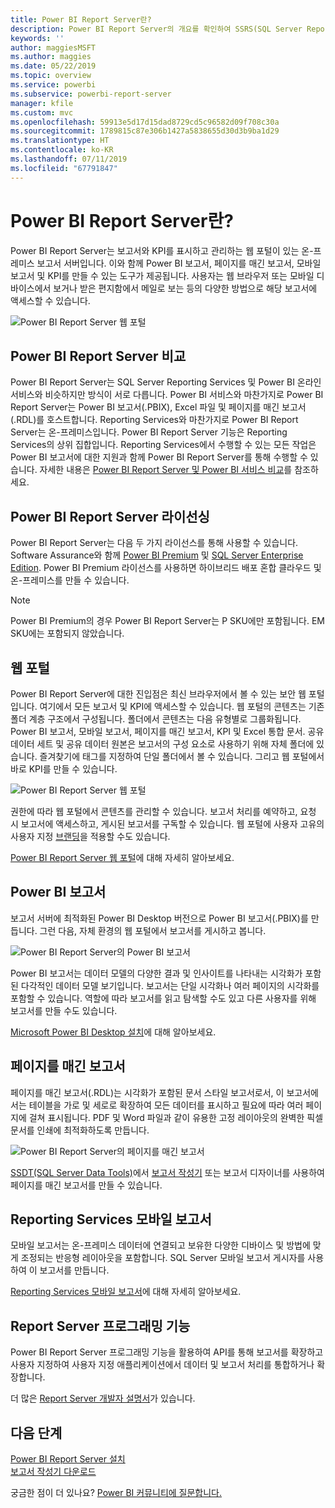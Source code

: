 ```yaml
---
title: Power BI Report Server란?
description: Power BI Report Server의 개요를 확인하여 SSRS(SQL Server Reporting Services)에 얼마나 적합한지 알아보고 나머지 Power BI를 파악합니다.
keywords: ''
author: maggiesMSFT
ms.author: maggies
ms.date: 05/22/2019
ms.topic: overview
ms.service: powerbi
ms.subservice: powerbi-report-server
manager: kfile
ms.custom: mvc
ms.openlocfilehash: 59913e5d17d15dad8729cd5c96582d09f708c30a
ms.sourcegitcommit: 1789815c87e306b1427a5838655d30d3b9ba1d29
ms.translationtype: HT
ms.contentlocale: ko-KR
ms.lasthandoff: 07/11/2019
ms.locfileid: "67791847"
---
```

# <a name="what-is-power-bi-report-server"></a>Power BI Report Server란?

Power BI Report Server는 보고서와 KPI를 표시하고 관리하는 웹 포털이 있는 온-프레미스 보고서 서버입니다. 이와 함께 Power BI 보고서, 페이지를 매긴 보고서, 모바일 보고서 및 KPI를 만들 수 있는 도구가 제공됩니다. 사용자는 웹 브라우저 또는 모바일 디바이스에서 보거나 받은 편지함에서 메일로 보는 등의 다양한 방법으로 해당 보고서에 액세스할 수 있습니다.

![Power BI Report Server 웹 포털](media/get-started/power-bi-report-server-overview.png)

## <a name="comparing-power-bi-report-server"></a>Power BI Report Server 비교 
Power BI Report Server는 SQL Server Reporting Services 및 Power BI 온라인 서비스와 비슷하지만 방식이 서로 다릅니다. Power BI 서비스와 마찬가지로 Power BI Report Server는 Power BI 보고서(.PBIX), Excel 파일 및 페이지를 매긴 보고서(.RDL)를 호스트합니다. Reporting Services와 마찬가지로 Power BI Report Server는 온-프레미스입니다. Power BI Report Server 기능은 Reporting Services의 상위 집합입니다. Reporting Services에서 수행할 수 있는 모든 작업은 Power BI 보고서에 대한 지원과 함께 Power BI Report Server를 통해 수행할 수 있습니다. 자세한 내용은 [Power BI Report Server 및 Power BI 서비스 비교](compare-report-server-service.md)를 참조하세요.

## <a name="licensing-power-bi-report-server"></a>Power BI Report Server 라이선싱
Power BI Report Server는 다음 두 가지 라이선스를 통해 사용할 수 있습니다. Software Assurance와 함께 [Power BI Premium](../service-premium-what-is.md) 및 [SQL Server Enterprise Edition](https://www.microsoft.com/sql-server/sql-server-2017-editions). Power BI Premium 라이선스를 사용하면 하이브리드 배포 혼합 클라우드 및 온-프레미스를 만들 수 있습니다.  

> [!NOTE]
> Power BI Premium의 경우 Power BI Report Server는 P SKU에만 포함됩니다. EM SKU에는 포함되지 않았습니다.

## <a name="web-portal"></a>웹 포털
Power BI Report Server에 대한 진입점은 최신 브라우저에서 볼 수 있는 보안 웹 포털입니다. 여기에서 모든 보고서 및 KPI에 액세스할 수 있습니다. 웹 포털의 콘텐츠는 기존 폴더 계층 구조에서 구성됩니다. 폴더에서 콘텐츠는 다음 유형별로 그룹화됩니다. Power BI 보고서, 모바일 보고서, 페이지를 매긴 보고서, KPI 및 Excel 통합 문서. 공유 데이터 세트 및 공유 데이터 원본은 보고서의 구성 요소로 사용하기 위해 자체 폴더에 있습니다. 즐겨찾기에 태그를 지정하여 단일 폴더에서 볼 수 있습니다. 그리고 웹 포털에서 바로 KPI를 만들 수 있습니다. 

![Power BI Report Server 웹 포털](media/get-started/web-portal.png)

권한에 따라 웹 포털에서 콘텐츠를 관리할 수 있습니다. 보고서 처리를 예약하고, 요청 시 보고서에 액세스하고, 게시된 보고서를 구독할 수 있습니다. 웹 포털에 사용자 고유의 사용자 지정 [브랜딩](https://docs.microsoft.com/sql/reporting-services/branding-the-web-portal)을 적용할 수도 있습니다. 

[Power BI Report Server 웹 포털](https://docs.microsoft.com/sql/reporting-services/web-portal-ssrs-native-mode)에 대해 자세히 알아보세요.

## <a name="power-bi-reports"></a>Power BI 보고서
보고서 서버에 최적화된 Power BI Desktop 버전으로 Power BI 보고서(.PBIX)를 만듭니다. 그런 다음, 자체 환경의 웹 포털에서 보고서를 게시하고 봅니다.

![Power BI Report Server의 Power BI 보고서](media/get-started/powerbi-reports.png)

Power BI 보고서는 데이터 모델의 다양한 결과 및 인사이트를 나타내는 시각화가 포함된 다각적인 데이터 모델 보기입니다.  보고서는 단일 시각화나 여러 페이지의 시각화를 포함할 수 있습니다. 역할에 따라 보고서를 읽고 탐색할 수도 있고 다른 사용자를 위해 보고서를 만들 수도 있습니다.

[Microsoft Power BI Desktop 설치](install-powerbi-desktop.md)에 대해 알아보세요.

## <a name="paginated-reports"></a>페이지를 매긴 보고서
페이지를 매긴 보고서(.RDL)는 시각화가 포함된 문서 스타일 보고서로서, 이 보고서에서는 테이블을 가로 및 세로로 확장하여 모든 데이터를 표시하고 필요에 따라 여러 페이지에 걸쳐 표시됩니다. PDF 및 Word 파일과 같이 유용한 고정 레이아웃의 완벽한 픽셀 문서를 인쇄에 최적화하도록 만듭니다. 

![Power BI Report Server의 페이지를 매긴 보고서](media/get-started/paginated-reports.png)

[SSDT(SQL Server Data Tools)](https://docs.microsoft.com/sql/reporting-services/tools/reporting-services-in-sql-server-data-tools-ssdt)에서 [보고서 작성기](https://docs.microsoft.com/sql/reporting-services/report-builder/report-builder-in-sql-server-2016) 또는 보고서 디자이너를 사용하여 페이지를 매긴 보고서를 만들 수 있습니다.

## <a name="reporting-services-mobile-reports"></a>Reporting Services 모바일 보고서
모바일 보고서는 온-프레미스 데이터에 연결되고 보유한 다양한 디바이스 및 방법에 맞게 조정되는 반응형 레이아웃을 포함합니다. SQL Server 모바일 보고서 게시자를 사용하여 이 보고서를 만듭니다.

[Reporting Services 모바일 보고서](https://docs.microsoft.com/sql/reporting-services/mobile-reports/create-mobile-reports-with-sql-server-mobile-report-publisher)에 대해 자세히 알아보세요. 

## <a name="report-server-programming-features"></a>Report Server 프로그래밍 기능
Power BI Report Server 프로그래밍 기능을 활용하여 API를 통해 보고서를 확장하고 사용자 지정하여 사용자 지정 애플리케이션에서 데이터 및 보고서 처리를 통합하거나 확장합니다.

더 많은 [Report Server 개발자 설명서](https://docs.microsoft.com/sql/reporting-services/reporting-services-developer-documentation)가 있습니다.

## <a name="next-steps"></a>다음 단계
[Power BI Report Server 설치](install-report-server.md)  
[보고서 작성기 다운로드](https://www.microsoft.com/download/details.aspx?id=53613)  

궁금한 점이 더 있나요? [Power BI 커뮤니티에 질문합니다.](https://community.powerbi.com/)


